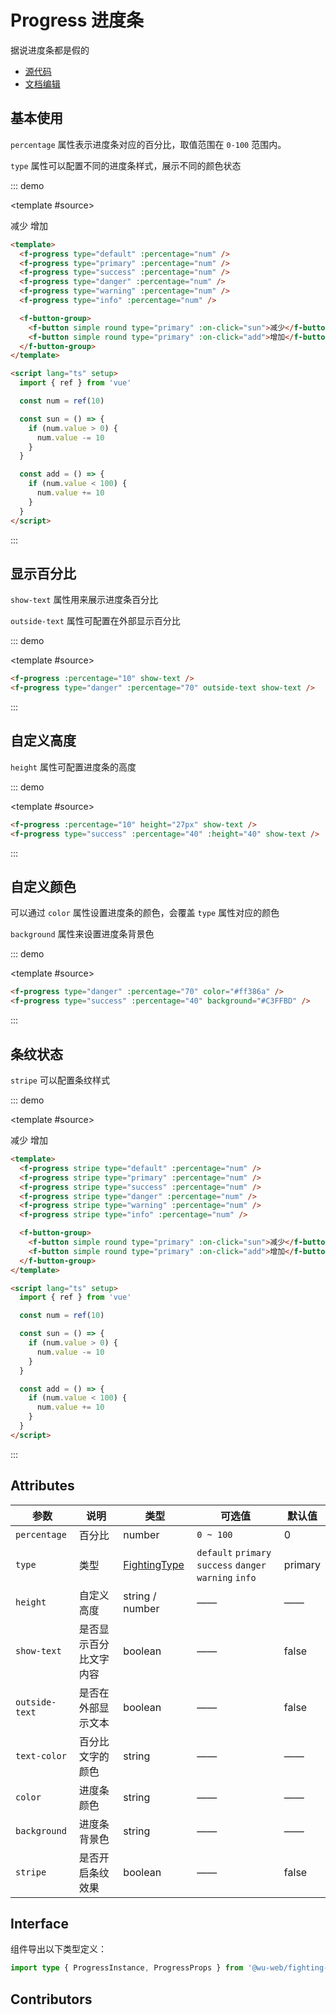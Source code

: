 # Progress 进度条

据说进度条都是假的

- [源代码](https://github.com/FightingDesign/fighting-design/tree/master/packages/fighting-design/progress)
- [文档编辑](https://github.com/FightingDesign/fighting-design/blob/master/docs/docs/components/progress.md)

## 基本使用

`percentage` 属性表示进度条对应的百分比，取值范围在 `0-100` 范围内。

`type` 属性可以配置不同的进度条样式，展示不同的颜色状态

::: demo

<template #source>

<f-progress type="default" :percentage="num" />
<f-progress type="primary" :percentage="num" />
<f-progress type="success" :percentage="num" />
<f-progress type="danger" :percentage="num" />
<f-progress type="warning" :percentage="num" />
<f-progress type="info" :percentage="num" />

<f-button-group>
<f-button simple round type="primary" :on-click="sun">减少</f-button>
<f-button simple round type="primary" :on-click="add">增加</f-button>
</f-button-group>
</template>

```html
<template>
  <f-progress type="default" :percentage="num" />
  <f-progress type="primary" :percentage="num" />
  <f-progress type="success" :percentage="num" />
  <f-progress type="danger" :percentage="num" />
  <f-progress type="warning" :percentage="num" />
  <f-progress type="info" :percentage="num" />

  <f-button-group>
    <f-button simple round type="primary" :on-click="sun">减少</f-button>
    <f-button simple round type="primary" :on-click="add">增加</f-button>
  </f-button-group>
</template>

<script lang="ts" setup>
  import { ref } from 'vue'

  const num = ref(10)

  const sun = () => {
    if (num.value > 0) {
      num.value -= 10
    }
  }

  const add = () => {
    if (num.value < 100) {
      num.value += 10
    }
  }
</script>
```

:::

## 显示百分比

`show-text` 属性用来展示进度条百分比

`outside-text` 属性可配置在外部显示百分比

::: demo

<template #source>
<f-progress :percentage="10" show-text />
<f-progress type="danger" :percentage="70" outside-text show-text />
</template>

```html
<f-progress :percentage="10" show-text />
<f-progress type="danger" :percentage="70" outside-text show-text />
```

:::

## 自定义高度

`height` 属性可配置进度条的高度

::: demo

<template #source>
<f-progress :percentage="10" height="27px" show-text />
<f-progress type="success" :percentage="40" :height="40" show-text />
</template>

```html
<f-progress :percentage="10" height="27px" show-text />
<f-progress type="success" :percentage="40" :height="40" show-text />
```

:::

## 自定义颜色

可以通过 `color` 属性设置进度条的颜色，会覆盖 `type` 属性对应的颜色

`background` 属性来设置进度条背景色

::: demo

<template #source>
<f-progress type="danger" :percentage="70" color="#ff386a" />
<f-progress type="success" :percentage="40" background="#C3FFBD" />
</template>

```html
<f-progress type="danger" :percentage="70" color="#ff386a" />
<f-progress type="success" :percentage="40" background="#C3FFBD" />
```

:::

## 条纹状态

`stripe` 可以配置条纹样式

::: demo

<template #source>
<f-progress stripe type="default" :percentage="num" />
<f-progress stripe type="primary" :percentage="num" />
<f-progress stripe type="success" :percentage="num" />
<f-progress stripe type="danger" :percentage="num" />
<f-progress stripe type="warning" :percentage="num" />
<f-progress stripe type="info" :percentage="num" />

<f-button-group>
  <f-button simple round type="primary" :on-click="sun">减少</f-button>
  <f-button simple round type="primary" :on-click="add">增加</f-button>
</f-button-group>
</template>

```html
<template>
  <f-progress stripe type="default" :percentage="num" />
  <f-progress stripe type="primary" :percentage="num" />
  <f-progress stripe type="success" :percentage="num" />
  <f-progress stripe type="danger" :percentage="num" />
  <f-progress stripe type="warning" :percentage="num" />
  <f-progress stripe type="info" :percentage="num" />

  <f-button-group>
    <f-button simple round type="primary" :on-click="sun">减少</f-button>
    <f-button simple round type="primary" :on-click="add">增加</f-button>
  </f-button-group>
</template>

<script lang="ts" setup>
  import { ref } from 'vue'

  const num = ref(10)

  const sun = () => {
    if (num.value > 0) {
      num.value -= 10
    }
  }

  const add = () => {
    if (num.value < 100) {
      num.value += 10
    }
  }
</script>
```

:::

## Attributes

| 参数           | 说明                   | 类型                                                               | 可选值                                                  | 默认值  |
| -------------- | ---------------------- | ------------------------------------------------------------------ | ------------------------------------------------------- | ------- |
| `percentage`   | 百分比                 | number                                                             | `0 ~ 100`                                               | 0       |
| `type`         | 类型                   | <a href="/components/interface.html#fightingtype">FightingType</a> | `default` `primary` `success` `danger` `warning` `info` | primary |
| `height`       | 自定义高度             | string / number                                                    | ——                                                      | ——      |
| `show-text`    | 是否显示百分比文字内容 | boolean                                                            | ——                                                      | false   |
| `outside-text` | 是否在外部显示文本     | boolean                                                            | ——                                                      | false   |
| `text-color`   | 百分比文字的颜色       | string                                                             | ——                                                      | ——      |
| `color`        | 进度条颜色             | string                                                             | ——                                                      | ——      |
| `background`   | 进度条背景色           | string                                                             | ——                                                      | ——      |
| `stripe`       | 是否开启条纹效果       | boolean                                                            | ——                                                      | false   |

## Interface

组件导出以下类型定义：

```ts
import type { ProgressInstance, ProgressProps } from '@wu-web/fighting-design'
```

## Contributors

<a href="https://github.com/Tyh2001" target="_blank">
  <f-avatar round src="https://avatars.githubusercontent.com/u/73180970?v=4" />
</a>

<a href="https://github.com/ding139725" target="_blank">
  <f-avatar round src="https://avatars.githubusercontent.com/u/48934746?v=4" />
</a>

<a href="https://github.com/lzyaom" target="_blank">
  <f-avatar round src="https://avatars.githubusercontent.com/u/26430638?v=4" />
</a>

<script setup lang="ts">
  import { ref } from 'vue'

  const num = ref(10)

  const sun = () => {
    if (num.value > 0) {
      num.value -= 10
    }
  }

  const add = () => {
    if (num.value < 100) {
      num.value += 10
    }
  }
</script>

<style scoped>
  .f-progress {
    margin-bottom: 10px;
  }
</style>
